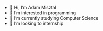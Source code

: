 - 👋 Hi, I’m Adam Misztal
- 👀 I’m interested in programming
- 🌱 I’m currently studying Computer Science 
- 💞️ I’m looking to internship

<!---
Adam3004/Adam3004 is a ✨ special ✨ repository because its `README.md` (this file) appears on your GitHub profile.
You can click the Preview link to take a look at your changes.
--->
